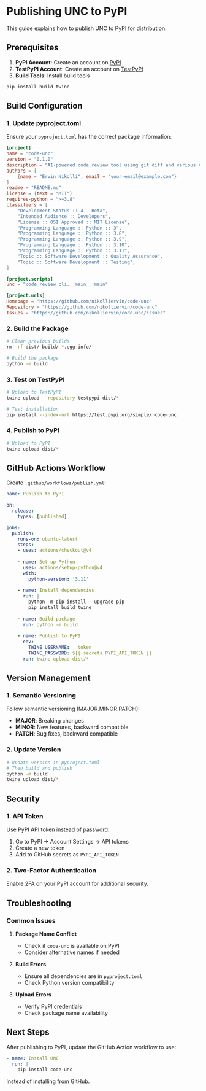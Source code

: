 # Publishing UNC to PyPI

This guide explains how to publish UNC to PyPI for distribution.

## Prerequisites

1. **PyPI Account**: Create an account on [PyPI](https://pypi.org)
2. **TestPyPI Account**: Create an account on [TestPyPI](https://test.pypi.org)
3. **Build Tools**: Install build tools

```bash
pip install build twine
```

## Build Configuration

### 1. Update pyproject.toml

Ensure your `pyproject.toml` has the correct package information:

```toml
[project]
name = "code-unc"
version = "0.1.0"
description = "AI-powered code review tool using git diff and various AI providers"
authors = [
    {name = "Ervin Nikolli", email = "your-email@example.com"}
]
readme = "README.md"
license = {text = "MIT"}
requires-python = ">=3.8"
classifiers = [
    "Development Status :: 4 - Beta",
    "Intended Audience :: Developers",
    "License :: OSI Approved :: MIT License",
    "Programming Language :: Python :: 3",
    "Programming Language :: Python :: 3.8",
    "Programming Language :: Python :: 3.9",
    "Programming Language :: Python :: 3.10",
    "Programming Language :: Python :: 3.11",
    "Topic :: Software Development :: Quality Assurance",
    "Topic :: Software Development :: Testing",
]

[project.scripts]
unc = "code_review_cli.__main__:main"

[project.urls]
Homepage = "https://github.com/nikolliervin/code-unc"
Repository = "https://github.com/nikolliervin/code-unc"
Issues = "https://github.com/nikolliervin/code-unc/issues"
```

### 2. Build the Package

```bash
# Clean previous builds
rm -rf dist/ build/ *.egg-info/

# Build the package
python -m build
```

### 3. Test on TestPyPI

```bash
# Upload to TestPyPI
twine upload --repository testpypi dist/*

# Test installation
pip install --index-url https://test.pypi.org/simple/ code-unc
```

### 4. Publish to PyPI

```bash
# Upload to PyPI
twine upload dist/*
```

## GitHub Actions Workflow

Create `.github/workflows/publish.yml`:

```yaml
name: Publish to PyPI

on:
  release:
    types: [published]

jobs:
  publish:
    runs-on: ubuntu-latest
    steps:
    - uses: actions/checkout@v4
    
    - name: Set up Python
      uses: actions/setup-python@v4
      with:
        python-version: '3.11'
    
    - name: Install dependencies
      run: |
        python -m pip install --upgrade pip
        pip install build twine
    
    - name: Build package
      run: python -m build
    
    - name: Publish to PyPI
      env:
        TWINE_USERNAME: __token__
        TWINE_PASSWORD: ${{ secrets.PYPI_API_TOKEN }}
      run: twine upload dist/*
```

## Version Management

### 1. Semantic Versioning

Follow semantic versioning (MAJOR.MINOR.PATCH):

- **MAJOR**: Breaking changes
- **MINOR**: New features, backward compatible
- **PATCH**: Bug fixes, backward compatible

### 2. Update Version

```bash
# Update version in pyproject.toml
# Then build and publish
python -m build
twine upload dist/*
```

## Security

### 1. API Token

Use PyPI API token instead of password:

1. Go to PyPI → Account Settings → API tokens
2. Create a new token
3. Add to GitHub secrets as `PYPI_API_TOKEN`

### 2. Two-Factor Authentication

Enable 2FA on your PyPI account for additional security.

## Troubleshooting

### Common Issues

1. **Package Name Conflict**
   - Check if `code-unc` is available on PyPI
   - Consider alternative names if needed

2. **Build Errors**
   - Ensure all dependencies are in `pyproject.toml`
   - Check Python version compatibility

3. **Upload Errors**
   - Verify PyPI credentials
   - Check package name availability

## Next Steps

After publishing to PyPI, update the GitHub Action workflow to use:

```yaml
- name: Install UNC
  run: |
    pip install code-unc
```

Instead of installing from GitHub. 